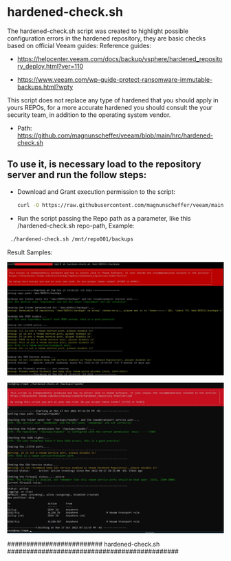 
# hardened-check.sh 

The hardened-check.sh script was created to highlight possible configuration errors in the hardened repository, they are basic checks based on official Veeam guides:
Reference guides:

- https://helpcenter.veeam.com/docs/backup/vsphere/hardened_repository_deploy.html?ver=110

- https://www.veeam.com/wp-guide-protect-ransomware-immutable-backups.html?wpty

This script does not replace any type of hardened that you should apply in yours REPOs, for a more accurate hardened you should consult the your security team, in addition to the operating system vendor.

- Path: https://github.com/magnunscheffer/veeam/blob/main/hrc/hardened-check.sh

## To use it, is necessary load to the repository server and run the follow steps:
- Download and Grant execution permission to the script:

  ```bash
  curl -O https://raw.githubusercontent.com/magnunscheffer/veeam/main/hrc/hardened-check.sh && && chmod +x hardened-check.sh
  ```

- Run the script passing the Repo path as a parameter, like this /hardened-check.sh repo-path, Example:
 
 ```bash
  ./hardened-check.sh /mnt/repo001/backups
```
Result Samples:

![alt text](https://github.com/magnunscheffer/veeam/blob/main/output-example-1.jpg?raw=true)


![alt text](https://github.com/magnunscheffer/veeam/blob/main/output-example-2.jpg?raw=true)

#########################  hardened-check.sh #############################################

